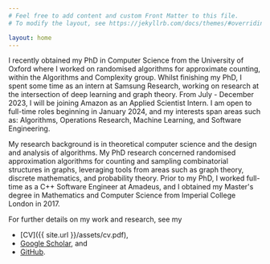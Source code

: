 ```yaml
---
# Feel free to add content and custom Front Matter to this file.
# To modify the layout, see https://jekyllrb.com/docs/themes/#overriding-theme-defaults

layout: home
---
```


I recently obtained my PhD in Computer Science from the University of Oxford where I worked on randomised algorithms for approximate counting, within the Algorithms and Complexity group. Whilst finishing my PhD, I spent some time as an intern at Samsung Research, working on research at the intersection of deep learning and graph theory. From July - December 2023, I will be joining Amazon as an Applied Scientist Intern. I am open to full-time roles beginning in January 2024, and my interests span areas such as: Algorithms, Operations Research, Machine Learning, and Software Engineering.

My research background is in theoretical computer science and the design and analysis of algorithms. My PhD research concerned randomised approximation algorithms for counting and sampling combinatorial structures in graphs, leveraging tools from areas such as graph theory, discrete mathematics, and probability theory. Prior to my PhD, I worked full-time as a C++ Software Engineer at Amadeus, and I obtained my Master's degree in Mathematics and Computer Science from Imperial College London in 2017.

For further details on my work and research, see my 

- [CV]({{ site.url }}/assets/cv.pdf),
- [Google Scholar](https://scholar.google.com/citations?user=xhKj6rQAAAAJ), and
- [GitHub](https://github.com/j-iss).
